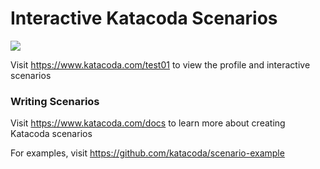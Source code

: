 # Interactive Katacoda Scenarios

[![](http://shields.katacoda.com/katacoda/test01/count.svg)](https://www.katacoda.com/test01 "Get your profile on Katacoda.com")

Visit https://www.katacoda.com/test01 to view the profile and interactive scenarios

### Writing Scenarios
Visit https://www.katacoda.com/docs to learn more about creating Katacoda scenarios

For examples, visit https://github.com/katacoda/scenario-example
